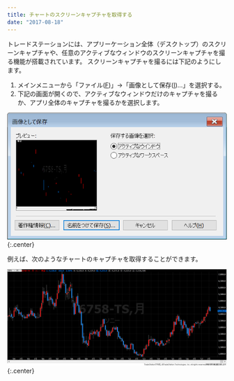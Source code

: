 ```yaml
---
title: チャートのスクリーンキャプチャを取得する
date: "2017-08-18"
---
```


トレードステーションには、アプリーケーション全体（デスクトップ）のスクリーンキャプチャや、任意のアクティブなウィンドウのスクリーンキャプチャを撮る機能が搭載されています。
スクリーンキャプチャを撮るには下記のようにします。

1. メインメニューから「ファイル(<u>F</u>)」→「画像として保存(<u>I</u>)...」を選択する。
2. 下記の画面が開くので、アクティブなウィンドウだけのキャプチャを撮るか、アプリ全体のキャプチャを撮るかを選択します。

![capture1.png](capture1.png){:.center}

例えば、次のようなチャートのキャプチャを取得することができます。

![capture2.png](capture2.png){:.center}

